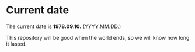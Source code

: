 # Current date

The current date is **1978.09.10.** (YYYY.MM.DD.)

This repository will be good when the world ends, so we will know how long it lasted.